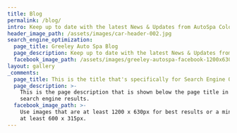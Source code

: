 ```yaml
---
title: Blog
permalink: /blog/
intro: Keep up to date with the latest News & Updates from AutoSpa Colorado.
header_image_path: /assets/images/car-header-002.jpg
search_engine_optimization:
  page_title: Greeley Auto Spa Blog
  page_description: Keep up to date with the latest News & Updates from AutoSpa Colorado.
  facebook_image_path: /assets/images/greeley-autospa-facebook-1200x630.png
layout: gallery
_comments:
  page_title: This is the title that's specifically for Search Engine Optimization.
  page_description: >-
    This is the page description that is shown below the page title in the
    search engine results.
  facebook_image_path: >-
    Use images that are at least 1200 x 630px for best results or a minimum of
    at least 600 x 315px.
---
```


